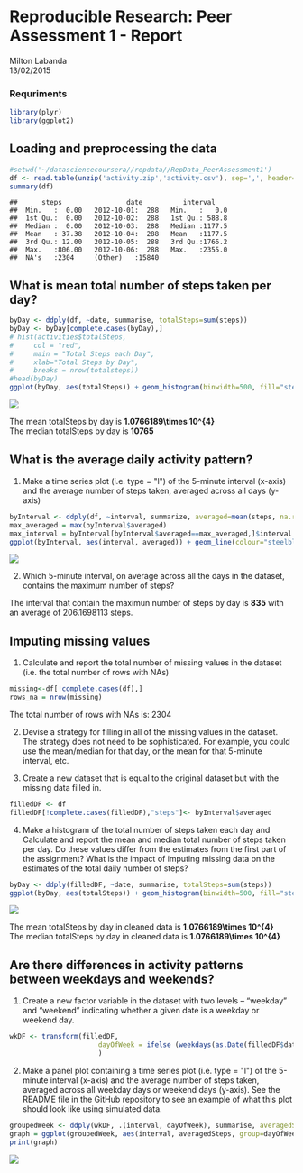 # Reproducible Research: Peer Assessment 1 - Report
Milton Labanda  
13/02/2015  

### Requriments


```r
library(plyr)
library(ggplot2)
```


## Loading and preprocessing the data

```r
#setwd('~/datasciencecoursera//repdata//RepData_PeerAssessment1')
df <- read.table(unzip('activity.zip','activity.csv'), sep=',', header=T)
summary(df)
```

```
##      steps                date          interval     
##  Min.   :  0.00   2012-10-01:  288   Min.   :   0.0  
##  1st Qu.:  0.00   2012-10-02:  288   1st Qu.: 588.8  
##  Median :  0.00   2012-10-03:  288   Median :1177.5  
##  Mean   : 37.38   2012-10-04:  288   Mean   :1177.5  
##  3rd Qu.: 12.00   2012-10-05:  288   3rd Qu.:1766.2  
##  Max.   :806.00   2012-10-06:  288   Max.   :2355.0  
##  NA's   :2304     (Other)   :15840
```

## What is mean total number of steps taken per day?


```r
byDay <- ddply(df, ~date, summarise, totalSteps=sum(steps))
byDay <- byDay[complete.cases(byDay),]
# hist(activities$totalSteps, 
#     col = "red", 
#     main = "Total Steps each Day", 
#     xlab="Total Steps by Day", 
#     breaks = nrow(totalsteps))
#head(byDay)
ggplot(byDay, aes(totalSteps)) + geom_histogram(binwidth=500, fill="steelblue") + labs(title="Total steps by Day")
```

![](PA1_template_files/figure-html/unnamed-chunk-3-1.png) 

The mean totalSteps by day is **1.0766189\times 10^{4}**  
The median totalSteps by day is **10765**  

## What is the average daily activity pattern?
1. Make a time series plot (i.e. type = "l") of the 5-minute interval (x-axis) and the average number of steps taken, averaged across all days (y-axis)


```r
byInterval <- ddply(df, ~interval, summarize, averaged=mean(steps, na.rm=T))
max_averaged = max(byInterval$averaged)
max_interval = byInterval[byInterval$averaged==max_averaged,]$interval
ggplot(byInterval, aes(interval, averaged)) + geom_line(colour="steelblue") + labs(title="Mean steps by Interval") + geom_vline(xintercept=max_interval, colour="red")
```

![](PA1_template_files/figure-html/unnamed-chunk-4-1.png) 

2. Which 5-minute interval, on average across all the days in the dataset, contains the maximum number of steps?

The interval that contain the maximun number of steps by day is **835** with an average of 206.1698113 steps.

## Imputing missing values

1. Calculate and report the total number of missing values in the dataset (i.e. the total number of rows with NAs) 


```r
missing<-df[!complete.cases(df),]
rows_na = nrow(missing)
```

The total number of rows with NAs is:  2304

2. Devise a strategy for filling in all of the missing values in the dataset. The strategy does not need to be sophisticated. For example, you could use the mean/median for that day, or the mean for that 5-minute interval, etc.

3. Create a new dataset that is equal to the original dataset but with the missing data filled in.


```r
filledDF <- df
filledDF[!complete.cases(filledDF),"steps"]<- byInterval$averaged
```

4. Make a histogram of the total number of steps taken each day and Calculate and report the mean and median total number of steps taken per day. Do these values differ from the estimates from the first part of the assignment? What is the impact of imputing missing data on the estimates of the total daily number of steps?


```r
byDay <- ddply(filledDF, ~date, summarise, totalSteps=sum(steps))
ggplot(byDay, aes(totalSteps)) + geom_histogram(binwidth=500, fill="steelblue") + labs(title="Total steps by Day cleaned")
```

![](PA1_template_files/figure-html/unnamed-chunk-7-1.png) 

The mean totalSteps by day in cleaned data is **1.0766189\times 10^{4}**  
The median totalSteps by day in cleaned data is **1.0766189\times 10^{4}**  

## Are there differences in activity patterns between weekdays and weekends?

1. Create a new factor variable in the dataset with two levels – “weekday” and “weekend” indicating whether a given date is a weekday or weekend day.


```r
wkDF <- transform(filledDF, 
                      dayOfWeek = ifelse (weekdays(as.Date(filledDF$date)) %in% c("saturday", "sunday", "sábado","domingo"), "weekend", "weekday")
                      )
```

2. Make a panel plot containing a time series plot (i.e. type = "l") of the 5-minute interval (x-axis) and the average number of steps taken, averaged across all weekday days or weekend days (y-axis). See the README file in the GitHub repository to see an example of what this plot should look like using simulated data.


```r
groupedWeek <- ddply(wkDF, .(interval, dayOfWeek), summarise, averagedSteps = mean(steps))
graph = ggplot(groupedWeek, aes(interval, averagedSteps, group=dayOfWeek)) + geom_line(colour="steelblue") + facet_wrap(~dayOfWeek, nrow=2)
print(graph)
```

![](PA1_template_files/figure-html/unnamed-chunk-9-1.png) 

